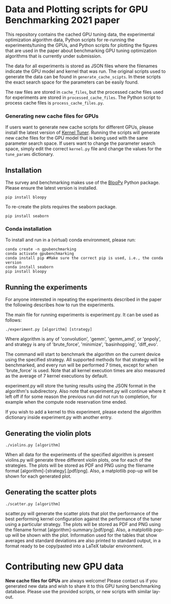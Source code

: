 # Data and Plotting scripts for GPU Benchmarking 2021 paper

This repository contains the cached GPU tuning data, the experimental optimization algorithm data, Python scripts for re-running the experiments/tuning the GPUs, and Python scripts for plotting the figures that are used in the paper about benchmarking GPU tuning optimization algorithms that is currently under submission.

The data for all experiments is stored as JSON files where the filenames indicate the GPU model and kernel that was run. The original scripts used to generate the data can be found in ```generate_cache_scipts```. In these scripts the exact search space for the parameters can be easily found.

The raw files are stored in ```cache_files```, but the processed cache files used for experiments are stored in ```processed_cache_files```. The Python script to process cache files is ```process_cache_files.py```.

### Generating new cache files for GPUs

If users want to generate new cache scripts for different GPUs, please install the latest version of [Kernel Tuner](https://github.com/benvanwerkhoven/kernel_tuner). Running the scripts will generate new cache files for the GPU model that is being used with the same parameter search space. If users want to change the parameter search space, simply edit the correct ```kernel.py``` file and change the values for the ```tune_params``` dictionary.

## Installation

The survey and benchmarking makes use of the [BlooPy](https://github.com/schoonhovenrichard/BlooPy) Python package. Please ensure the latest version is installed.

```
pip install bloopy
```

To re-create the plots requires the seaborn package.

```
pip install seaborn
```

### Conda installation

To install and run in a (virtual) conda environment, please run:
```
conda create -n gpubenchmarking
conda activate gpubenchmarking
conda install pip #Make sure the correct pip is used, i.e., the conda version
conda install seaborn
pip install bloopy
```

## Running the experiments

For anyone interested in repeating the experiments described in the paper the following describes how to run the experiments.

The main file for running experiments is experiment.py. It can be used as follows:

```
./experiment.py [algorithm] [strategy]
```

Where algorithm is any of 'convolution', 'gemm', 'gemm_amd', or 'pnpoly', and strategy is any of 'brute_force', 'minimize', 'basinhopping', 'diff_evo'.

The command will start to benchmark the algorithm on the current device using the specified strategy. All supported methods for that strategy will be 
benchmarked, and every run will be performed 7 times, except for when 'brute_force' is used. Note that all kernel execution times are also measured as the
average of 7 kernel executions by default.

experiment.py will store the tuning results using the JSON format in the algorithm's subdirectory. Also note that experiment.py will continue where it left off 
if for some reason the previous run did not run to completion, for example when the compute node reservation time ended.

If you wish to add a kernel to this experiment, please extend the algorithm dictionary inside experiment.py with another entry.


## Generating the violin plots

```
./violins.py [algorithm]
```

When all data for the experiments of the specified algorithm is present violins.py will generate three different violin plots, one for each of the strategies.
The plots will be stored as PDF and PNG using the filename format [algorithm]-[strategy].[pdf/png]. Also, a matplotlib pop-up will be shown
for each generated plot.

## Generating the scatter plots

```
./scatter.py [algorithm]
```

scatter.py will generate the scatter plots that plot the performance of the best performing kernel configuration against the performance of the tuner using a 
particular strategy. The plots will be stored as PDF and PNG using the filename format [algorithm]-summary.[pdf/png]. Also, a matplotlib pop-up will be shown 
with the plot. Information used for the tables that show averages and standard deviations are also printed to standard output, in a format ready to be 
copy/pasted into a LaTeX tabular environment.

# Contributing new GPU data
**New cache files for GPUs** are always welcome! Please contact us if you generated new data and wish to share it to this GPU tuning benchmarking database. Please use the provided scripts, or new scripts with similar lay-out.


